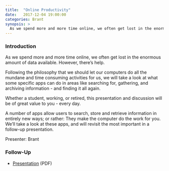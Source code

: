 ```yaml
---
title:  "Online Productivity"
date:   2017-12-04 19:00:00
categories: Brant
synopsis: >
  As we spend more and more time online, we often get lost in the enormous amount of data available. However, there’s help. A number of apps allow users to search, store and retrieve information in entirely new ways; or rather, they make the computer  do the work for you. We’ll take a look at these apps, and will revisit the most important in a follow-up presentation.
---
```


### Introduction

As we spend more and more time online, we often get lost in the enormous amount of data available. However, there’s help. 

Following the philosophy that we should let our computers do all the mundane and time consuming activities for us, we will take a look at what some specific apps can do in areas like searching for, gathering, and archiving information - and finding it all again.

Whether a student, working, or retired, this presentation and discussion will be of great value to you - every day.

A number of apps allow users to search, store and retrieve information in entirely new ways; or rather: They make the computer  do the work for you. We’ll take a look at these apps, and will revisit the most important in a follow-up presentation.

Presenter: Brant

### Follow-Up

* [Presentation](/assets/present/2017/productivity.pdf) (PDF) 